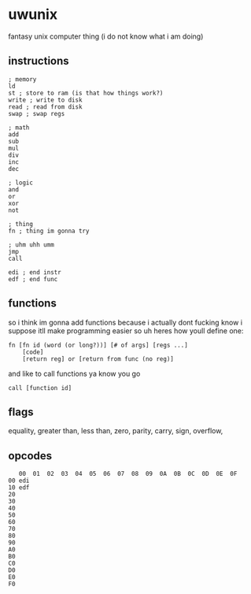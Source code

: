 # uwunix
fantasy unix computer thing
(i do not know what i am doing)

## instructions
```
; memory
ld
st ; store to ram (is that how things work?)
write ; write to disk
read ; read from disk
swap ; swap regs

; math
add
sub 
mul 
div
inc
dec

; logic
and 
or 
xor 
not 

; thing
fn ; thing im gonna try

; uhm uhh umm
jmp
call

edi ; end instr
edf ; end func

```

## functions
so i think im gonna add functions because i actually dont fucking know i suppose itll make programming easier
so uh heres how youll define one:
```
fn [fn id (word (or long?))] [# of args] [regs ...]
    [code]
    [return reg] or [return from func (no reg)]
```
and like to call functions ya know you go
```
call [function id]
```

## flags
equality,
greater than,
less than,
zero,
parity,
carry,
sign,
overflow,

## opcodes

```
   00  01  02  03  04  05  06  07  08  09  0A  0B  0C  0D  0E  0F
00 edi 
10 edf
20
30
40
50
60
70
80
90
A0
B0
C0
D0
E0
F0
```

